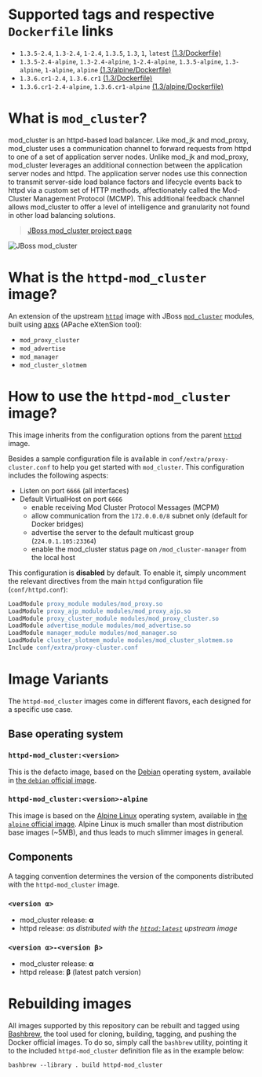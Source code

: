 # Supported tags and respective `Dockerfile` links

* `1.3.5-2.4`, `1.3-2.4`, `1-2.4`, `1.3.5`, `1.3`, `1`, `latest` [(1.3/Dockerfile)][dockerfile]
* `1.3.5-2.4-alpine`, `1.3-2.4-alpine`, `1-2.4-alpine`, `1.3.5-alpine`, `1.3-alpine`, `1-alpine`, `alpine` [(1.3/alpine/Dockerfile)][dockerfile-alpine]
* `1.3.6.cr1-2.4`, `1.3.6.cr1` [(1.3/Dockerfile)][dockerfile-unstable]
* `1.3.6.cr1-2.4-alpine`, `1.3.6.cr1-alpine` [(1.3/alpine/Dockerfile)][dockerfile-alpine-unstable]

# What is `mod_cluster`?

mod_cluster is an httpd-based load balancer. Like mod_jk and mod_proxy, mod_cluster uses a communication channel to forward requests from httpd to one of a set of application server nodes. Unlike mod_jk and mod_proxy, mod_cluster leverages an additional connection between the application server nodes and httpd. The application server nodes use this connection to transmit server-side load balance factors and lifecycle events back to httpd via a custom set of HTTP methods, affectionately called the Mod-Cluster Management Protocol (MCMP). This additional feedback channel allows mod_cluster to offer a level of intelligence and granularity not found in other load balancing solutions.

> [JBoss mod_cluster project page][mod_cluster]

![JBoss mod_cluster][banner]

# What is the `httpd-mod_cluster` image?

An extension of the upstream [`httpd`][docker-httpd] image with JBoss [`mod_cluster`][mod_cluster] modules, built using [apxs][apxs] (APache eXtenSion tool):
* `mod_proxy_cluster`
* `mod_advertise`
* `mod_manager`
* `mod_cluster_slotmem`

# How to use the `httpd-mod_cluster` image?

This image inherits from the configuration options from the parent [`httpd`][docker-httpd] image.

Besides a sample configuration file is available in `conf/extra/proxy-cluster.conf` to help you get started with `mod_cluster`. This configuration includes the following aspects:
* Listen on port `6666` (all interfaces)
* Default VirtualHost on port `6666`
  * enable receiving Mod Cluster Protocol Messages (MCPM)
  * allow communication from the `172.0.0.0/8` subnet only (default for Docker bridges)
  * advertise the server to the default multicast group (`224.0.1.105:23364`)
  * enable the mod_cluster status page on `/mod_cluster-manager` from the local host

This configuration is **disabled** by default. To enable it, simply uncomment the relevant directives from the main `httpd` configuration file (`conf/httpd.conf`):

```apache
LoadModule proxy_module modules/mod_proxy.so
LoadModule proxy_ajp_module modules/mod_proxy_ajp.so
LoadModule proxy_cluster_module modules/mod_proxy_cluster.so
LoadModule advertise_module modules/mod_advertise.so
LoadModule manager_module modules/mod_manager.so
LoadModule cluster_slotmem_module modules/mod_cluster_slotmem.so
Include conf/extra/proxy-cluster.conf
```

# Image Variants

The `httpd-mod_cluster` images come in different flavors, each designed for a specific use case.

## Base operating system

### `httpd-mod_cluster:<version>`

This is the defacto image, based on the [Debian](http://debian.org) operating system, available in [the `debian` official image](https://hub.docker.com/_/debian).

### `httpd-mod_cluster:<version>-alpine`

This image is based on the [Alpine Linux](http://alpinelinux.org) operating system, available in [the `alpine` official image](https://hub.docker.com/_/alpine). Alpine Linux is much smaller than most distribution base images (~5MB), and thus leads to much slimmer images in general.

## Components

A tagging convention determines the version of the components distributed with the `httpd-mod_cluster` image.

### `<version α>`

* mod_cluster release: **α**
* httpd release: *as distributed with the [`httpd:latest`][docker-httpd] upstream image*

### `<version α>-<version β>`

* mod_cluster release: **α**
* httpd release: **β** (latest patch version)

# Rebuilding images

All images supported by this repository can be rebuilt and tagged using [Bashbrew][bashbrew], the tool used for cloning, building, tagging, and pushing the Docker official images. To do so, simply call the `bashbrew` utility, pointing it to the included `httpd-mod_cluster` definition file as in the example below:

```
bashbrew --library . build httpd-mod_cluster
```


[dockerfile]: https://github.com/antoineco/httpd-mod_cluster/blob/d6e36adf2fc5b28e41033992f458140a21efa4ae/1.3/Dockerfile
[dockerfile-alpine]: https://github.com/antoineco/httpd-mod_cluster/blob/d6e36adf2fc5b28e41033992f458140a21efa4ae/1.3/alpine/Dockerfile
[dockerfile-unstable]: https://github.com/antoineco/httpd-mod_cluster/blob/master/1.3/Dockerfile
[dockerfile-alpine-unstable]: https://github.com/antoineco/httpd-mod_cluster/blob/master/1.3/alpine/Dockerfile
[banner]: https://raw.githubusercontent.com/antoineco/httpd-mod_cluster/master/modcluster_banner_r1v2.png
[docker-httpd]: https://hub.docker.com/_/httpd/
[mod_cluster]: http://modcluster.io/
[apxs]: https://httpd.apache.org/docs/2.4/programs/apxs.html
[bashbrew]: https://github.com/docker-library/official-images/blob/master/bashbrew/README.md
